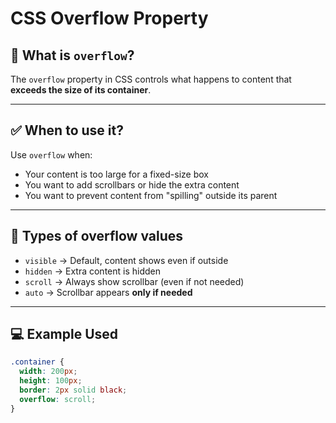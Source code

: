 # CSS Overflow Property

## 📌 What is `overflow`?

The `overflow` property in CSS controls what happens to content that **exceeds the size of its container**.

---

## ✅ When to use it?

Use `overflow` when:
- Your content is too large for a fixed-size box
- You want to add scrollbars or hide the extra content
- You want to prevent content from "spilling" outside its parent

---

## 🔁 Types of overflow values

- `visible` → Default, content shows even if outside
- `hidden` → Extra content is hidden
- `scroll` → Always show scrollbar (even if not needed)
- `auto` → Scrollbar appears **only if needed**

---

## 💻 Example Used

```css
.container {
  width: 200px;
  height: 100px;
  border: 2px solid black;
  overflow: scroll;
}
